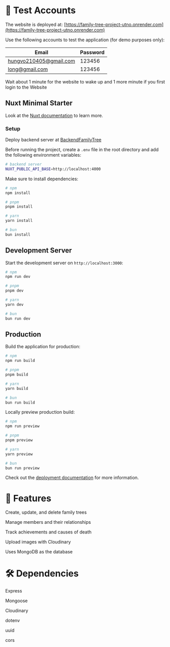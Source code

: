 # 🧪 Test Accounts
The website is deployed at: [https://family-tree-project-utno.onrender.com](https://family-tree-project-utno.onrender.com)

Use the following accounts to test the application (for demo purposes only):

| Email                | Password     |
|---------------------|--------------|
| hungvo210405@gmail.com| 123456       | 
| long@gmail.com  | 123456     |

Wait about 1 minute for the website to wake up and 1 more minute if you first login to the Website

## Nuxt Minimal Starter

Look at the [Nuxt documentation](https://nuxt.com/docs/getting-started/introduction) to learn more.

### Setup

Deploy backend server at [BackendFamilyTree](https://github.com/baolongvncom/BackendFamilyTree)

Before running the project, create a `.env` file in the root directory and add the following environment variables:
```bash
# backend server
NUXT_PUBLIC_API_BASE=http://localhost:4000
```

Make sure to install dependencies:

```bash
# npm
npm install

# pnpm
pnpm install

# yarn
yarn install

# bun
bun install
```

## Development Server

Start the development server on `http://localhost:3000`:

```bash
# npm
npm run dev

# pnpm
pnpm dev

# yarn
yarn dev

# bun
bun run dev
```

## Production

Build the application for production:

```bash
# npm
npm run build

# pnpm
pnpm build

# yarn
yarn build

# bun
bun run build
```

Locally preview production build:

```bash
# npm
npm run preview

# pnpm
pnpm preview

# yarn
yarn preview

# bun
bun run preview
```

Check out the [deployment documentation](https://nuxt.com/docs/getting-started/deployment) for more information.

# 🧩 Features
Create, update, and delete family trees

Manage members and their relationships

Track achievements and causes of death

Upload images with Cloudinary

Uses MongoDB as the database

# 🛠 Dependencies
Express

Mongoose

Cloudinary

dotenv

uuid

cors
